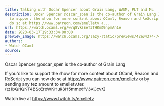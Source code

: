 ```yaml
---
title: Talking with Oscar Spencer about Grain Lang, WASM, PLT and ML
description: Oscar Spencer @oscar_spen is the co-author of Grain Lang If you'd like
  to support the show for more content about OCaml, Reason and ReScript  you can now
  do so at https://www.patreon.com/emelletv o...
url: https://watch.ocaml.org/w/q8Vk2EeT3THKmK9npmAn1e
date: 2023-03-17T19:33:34-00:00
preview_image: https://watch.ocaml.org/lazy-static/previews/42e04374-748c-4a47-ab35-f3ffaab9ee86.jpg
authors:
- Watch OCaml
source:
---
```


<p>Oscar Spencer @oscar_spen is the co-author of Grain Lang</p>
<p>If you'd like to support the show for more content about OCaml, Reason and ReScript  you can now do so at <a href="https://www.patreon.com/emelletv" target="_blank" rel="noopener noreferrer">https://www.patreon.com/emelletv</a> or by sending any tez amount to emelletv.tez (tz1bQHQKT4BSoEreWKHuR3H5mme6fV3XCcvX)</p>
<p>Watch live at <a href="https://www.twitch.tv/emelletv" target="_blank" rel="noopener noreferrer">https://www.twitch.tv/emelletv</a></p>

